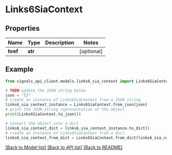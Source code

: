 # Links6SiaContext


## Properties

Name | Type | Description | Notes
------------ | ------------- | ------------- | -------------
**href** | **str** |  | [optional] 

## Example

```python
from signals_api_client.models.links6_sia_context import Links6SiaContext

# TODO update the JSON string below
json = "{}"
# create an instance of Links6SiaContext from a JSON string
links6_sia_context_instance = Links6SiaContext.from_json(json)
# print the JSON string representation of the object
print(Links6SiaContext.to_json())

# convert the object into a dict
links6_sia_context_dict = links6_sia_context_instance.to_dict()
# create an instance of Links6SiaContext from a dict
links6_sia_context_from_dict = Links6SiaContext.from_dict(links6_sia_context_dict)
```
[[Back to Model list]](../README.md#documentation-for-models) [[Back to API list]](../README.md#documentation-for-api-endpoints) [[Back to README]](../README.md)



